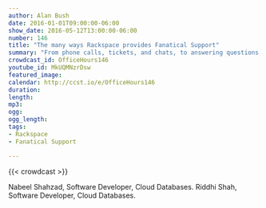 ```yaml
---
author: Alan Bush
date: 2016-01-01T09:00:00-06:00
show_date: 2016-05-12T13:00:00-06:00
number: 146
title: "The many ways Rackspace provides Fanatical Support"
summary: "From phone calls, tickets, and chats, to answering questions on social media, to creating easily accessible self-service content, Rackspace always provides Fanatical Support for our customers. Join our conversation about the many ways we provide Fanatical Support.﻿"
crowdcast_id: OfficeHours146
youtube_id: MkUQMNzrDsw
featured_image:
calendar: http://ccst.io/e/OfficeHours146
duration:
length:
mp3:
ogg:
ogg_length:
tags:
- Rackspace
- Fanatical Support

---
```


<!--more-->

{{< crowdcast >}}

Nabeel Shahzad, Software Developer, Cloud Databases.
Riddhi Shah, Software Developer, Cloud Databases.

